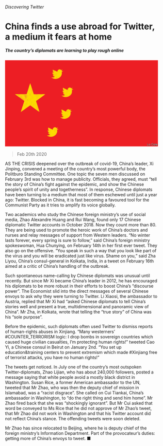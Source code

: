 ###### Discovering Twitter

# China finds a use abroad for Twitter, a medium it fears at home 

##### The country’s diplomats are learning to play rough online 

![image](images/20200222_CND001_0.jpg) 

> Feb 20th 2020 

AS THE CRISIS deepened over the outbreak of covid-19, China’s leader, Xi Jinping, convened a meeting of the country’s most powerful body, the Politburo Standing Committee. One topic the seven men discussed on February 3rd was how to manage publicity. Officials, they agreed, must “tell the story of China’s fight against the epidemic, and show the Chinese people’s spirit of unity and togetherness”. In response, Chinese diplomats have been turning to a medium that most of them eschewed until just a year ago: Twitter. Blocked in China, it is fast becoming a favoured tool for the Communist Party as it tries to amplify its voice globally.

Two academics who study the Chinese foreign ministry’s use of social media, Zhao Alexandre Huang and Rui Wang, found only 17 Chinese diplomatic Twitter accounts in October 2018. Now they count more than 80. They are being used to promote the heroic work of China’s doctors and nurses and relay messages of support from Western leaders. “No winter lasts forever, every spring is sure to follow,” said China’s foreign ministry spokeswoman, Hua Chunying, on February 14th in her first ever tweet. They also go on the offensive. “You speak in such a way that you look like part of the virus and you will be eradicated just like virus. Shame on you,” said Zha Liyou, China’s consul-general in Kolkata, India, in a tweet on February 16th aimed at a critic of China’s handling of the outbreak.


Such spontaneous name-calling by Chinese diplomats was unusual until recently. But since Mr Xi became China’s leader in 2012, he has encouraged his diplomats to be more robust in their efforts to boost China’s “discourse power”. The Economist slid into the direct messages of several Chinese envoys to ask why they were turning to Twitter. Li Xiaosi, the ambassador to Austria, replied that Mr Xi had “asked Chinese diplomats to tell China’s stories well and present a true, multidimensional and panoramic view of China”. Mr Zha, in Kolkata, wrote that telling the “true story” of China was his “sole purpose”.

Before the epidemic, such diplomats often used Twitter to dismiss reports of human-rights abuses in Xinjiang. “Many westerners’ #COUNTER_TERRORISM logic: I drop bombs in sovereign countries which caused huge civilian casualties, I’m protecting human rights!” tweeted Cao Yi, a Chinese consul in Beirut on January 2nd. “You set up education&amp;training centers to prevent extremism which made #Xinjiang free of terrorist attacks, you have no human rights!”

The tweets get noticed. In July one of the country’s most outspoken Twitter-diplomats, Zhao Lijian, who has about 240,000 followers, posted a message saying that white people avoid a mostly black district in Washington. Susan Rice, a former American ambassador to the UN, tweeted that Mr Zhao, who was then the deputy chief of mission in Islamabad, was a “racist disgrace”. She called on Cui Tiankai, China’s ambassador in Washington, to “do the right thing and send him home”. Mr Zhao fired back that she was “shockingly ignorant”. But Mr Cui asked that word be conveyed to Ms Rice that he did not approve of Mr Zhao’s tweet, that Mr Zhao did not work in Washington and that his Twitter account did not reflect China’s stance. The offending tweets were soon deleted.

Mr Zhao has since relocated to Beijing, where he is deputy chief of the foreign ministry’s Information Department. Part of the provocateur’s duties: getting more of China’s envoys to tweet. ■

